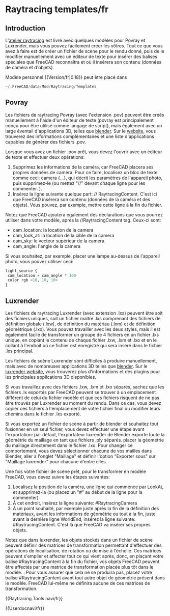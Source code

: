 # Raytracing templates/fr



## Introduction

L\'[atelier raytracing](Raytracing_Workbench/fr.md) est livré avec quelques modèles pour Povray et Luxrender, mais vous pouvez facilement créer les vôtres. Tout ce que vous avez à faire est de créer un fichier de scène pour le rendu donné, puis de le modifier manuellement avec un éditeur de texte pour insérer des balises spéciales que FreeCAD reconnaîtra et où il insérera son contenu (données de caméra et d\'objets).

Modèle personnel {{Version/fr|0.18}} peut être placé dans


```python
~/.FreeCAD/data/Mod/Raytracing/Templates
```

## Povray

Les fichiers de raytracing Povray (avec l\'extension .pov) peuvent être créés manuellement à l\'aide d\'un éditeur de texte (povray est principalement conçu pour être utilisé comme langage de script), mais également avec un large éventail d\'applications 3D, telles que [blender](http://www.blender.org). Sur le [website](http://www.povray.org/povray), vous trouverez des informations complémentaires et une liste d\'applications capables de générer des fichiers .pov.

Lorsque vous avez un fichier .pov prêt, vous devez l\'ouvrir avec un éditeur de texte et effectuer deux opérations:

1.  Supprimez les informations de la caméra, car FreeCAD placera ses propres données de caméra. Pour ce faire, localisez un bloc de texte comme ceci: camera {...}, qui décrit les paramètres de l\'appareil photo, puis supprimez-le (ou mettez \"//\" devant chaque ligne pour les commenter. ).
2.  Insérez la ligne suivante quelque part: // RaytracingContent. C\'est ici que FreeCAD insérera son contenu (données de la caméra et des objets). Vous pouvez, par exemple, mettre cette ligne à la fin du fichier.

Notez que FreeCAD ajoutera également des déclarations que vous pourrez utiliser dans votre modèle, après la //RaytracingContent tag. Ceux-ci sont:

-   cam\_location: la location de la camera
-   cam\_look\_at: la location de la cible de la camera
-   cam\_sky: le vecteur supérieur de la camera.
-   cam\_angle: l\'angle de la camera

Si vous souhaitez, par exemple, placer une lampe au-dessus de l\'appareil photo, vous pouvez utiliser ceci: 
```python
light_source {
 cam_location + cam_angle * 100
 color rgb <10, 10, 10>
}
```

## Luxrender

Les fichiers de raytracing Luxrender (avec extension .lxs) peuvent être soit des fichiers uniques, soit un fichier maître .lxs comprenant des fichiers de définition globale (.lxw), de définition du matériau (.lxm) et de définition géométrique (.lxo). Vous pouvez travailler avec les deux styles, mais il est également facile de transformer un groupe de 4 fichiers en un fichier .lxs unique, en copiant le contenu de chaque fichier .lxw, .lxm et .lxo et en le collant à l\'endroit où ce fichier est enregistré qui sera inséré dans le fichier .lxs principal.

Les fichiers de scène Luxrender sont difficiles à produire manuellement, mais avec de nombreuses applications 3D telles que [blender](http://www.blender.org). Sur le [luxrender website](http://www.luxrender.net), vous trouverez plus d'informations et des plugins pour les principales applications 3D disponibles.

Si vous travaillez avec des fichiers .lxw, .lxm et .lxo séparés, sachez que les fichiers .lx exportés par FreeCAD peuvent se trouver à un emplacement différent de celui du fichier modèle et que ces fichiers risquent de ne pas être trouvés par Luxrender au moment du rendu. Dans ce cas, vous devez copier ces fichiers à l\'emplacement de votre fichier final ou modifier leurs chemins dans le fichier .lxs exporté.

Si vous exportez un fichier de scène à partir de blender et souhaitez tout fusionner en un seul fichier, vous devez effectuer une étape avant l\'exportation: par défaut, l\'exportateur luxrender de Blender exporte toute la géométrie du maillage en tant que fichiers .ply séparés. placer la géométrie du maillage directement dans le fichier .lxo. Pour changer ce comportement, vous devez sélectionner chacune de vos mailles dans Blender, aller à l\'onglet \"Maillage\" et définir l\'option \"Exporter sous\" sur \"Maillage luxrender\" pour chacune d\'entre elles.

Une fois votre fichier de scène prêt, pour le transformer en modèle FreeCAD, vous devez suivre les étapes suivantes:

1.  Localisez la position de la caméra, une ligne qui commence par LookAt, et supprimez-la (ou placez un \"\#\" au début de la ligne pour la commenter)
2.  À cet endroit, insérez la ligne suivante: #RaytracingCamera
3.  À un point souhaité, par exemple juste après la fin de la définition des matériaux, avant les informations de géométrie ou tout à la fin, juste avant la dernière ligne WorldEnd, insérez la ligne suivante: #RaytracingContent. C\'est là que FreeCAD va insérer ses propres objets.

Notez que dans luxrender, les objets stockés dans un fichier de scène peuvent définir des matrices de transformation permettant d\'effectuer des opérations de localisation, de rotation ou de mise à l\'échelle. Ces matrices peuvent s\'empiler et affecter tout ce qui vient après, donc, en plaçant votre balise #RaytracingContent à la fin du fichier, vos objets FreeCAD peuvent être affectés par une matrice de transformation placée plus tôt dans le modèle. . Pour vous assurer que cela ne se produira pas, placez votre balise #RaytracingContent avant tout autre objet de géométrie présent dans le modèle. FreeCAD lui-même ne définira aucune de ces matrices de transformation.


{{Raytracing Tools navi/fr}}


{{Userdocnavi/fr}}

